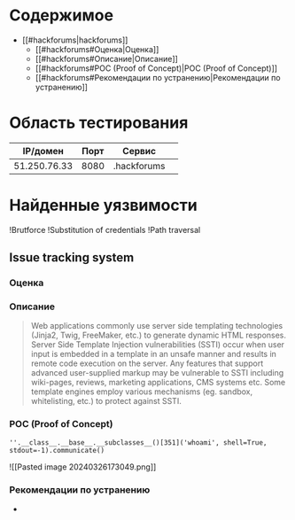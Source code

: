 # Содержимое
- [[#hackforums|hackforums]]
	- [[#hackforums#Оценка|Оценка]]
	- [[#hackforums#Описание|Описание]]
	- [[#hackforums#POC (Proof of Concept)|POC (Proof of Concept)]]
	- [[#hackforums#Рекомендации по устранению|Рекомендации по устранению]]

# Область тестирования

| IP/домен     | Порт | Сервис      |     |
| ------------ | ---- | ----------- | --- |
| 51.250.76.33 | 8080 | .hackforums |     |

# Найденные уязвимости

!Brutforce
!Substitution of credentials
!Path traversal
## Issue tracking system
### Оценка 

### Описание
> Web applications commonly use server side templating technologies (Jinja2, Twig, FreeMaker, etc.) to generate dynamic HTML responses. Server Side Template Injection vulnerabilities (SSTI) occur when user input is embedded in a template in an unsafe manner and results in remote code execution on the server. Any features that support advanced user-supplied markup may be vulnerable to SSTI including wiki-pages, reviews, marketing applications, CMS systems etc. Some template engines employ various mechanisms (eg. sandbox, whitelisting, etc.) to protect against SSTI.

### POC (Proof of Concept)
```shell
''.__class__.__base__.__subclasses__()[351]('whoami', shell=True, stdout=-1).communicate()
```
![[Pasted image 20240326173049.png]]
### Рекомендации по устранению
* 


